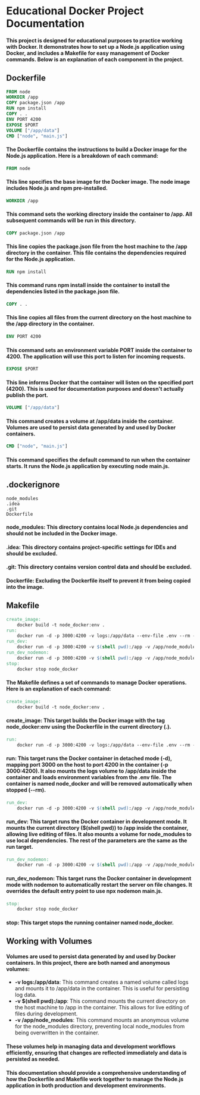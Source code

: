 # Educational Docker Project Documentation
#### This project is designed for educational purposes to practice working with Docker. It demonstrates how to set up a Node.js application using Docker, and includes a Makefile for easy management of Docker commands. Below is an explanation of each component in the project.
## Dockerfile
```dockerfile
FROM node
WORKDIR /app
COPY package.json /app
RUN npm install
COPY . .
ENV PORT 4200
EXPOSE $PORT
VOLUME ["/app/data"]
CMD ["node", "main.js"]
```
#### The Dockerfile contains the instructions to build a Docker image for the Node.js application. Here is a breakdown of each command:
```dockerfile
FROM node
```
#### This line specifies the base image for the Docker image. The node image includes Node.js and npm pre-installed.
```dockerfile
WORKDIR /app
```
#### This command sets the working directory inside the container to /app. All subsequent commands will be run in this directory.
```dockerfile
COPY package.json /app
```
#### This line copies the package.json file from the host machine to the /app directory in the container. This file contains the dependencies required for the Node.js application.
```dockerfile
RUN npm install
```
#### This command runs npm install inside the container to install the dependencies listed in the package.json file.
```dockerfile
COPY . .
```
#### This line copies all files from the current directory on the host machine to the /app directory in the container.
```dockerfile
ENV PORT 4200
```
#### This command sets an environment variable PORT inside the container to 4200. The application will use this port to listen for incoming requests.
```dockerfile
EXPOSE $PORT
```
#### This line informs Docker that the container will listen on the specified port (4200). This is used for documentation purposes and doesn't actually publish the port.
```dockerfile
VOLUME ["/app/data"]
```
#### This command creates a volume at /app/data inside the container. Volumes are used to persist data generated by and used by Docker containers.
```dockerfile
CMD ["node", "main.js"]
```
#### This command specifies the default command to run when the container starts. It runs the Node.js application by executing node main.js.

## .dockerignore
```.dockerignore
node_modules
.idea
.git
Dockerfile
```
#### node_modules: This directory contains local Node.js dependencies and should not be included in the Docker image.
#### .idea: This directory contains project-specific settings for IDEs and should be excluded.
#### .git: This directory contains version control data and should be excluded.
#### Dockerfile: Excluding the Dockerfile itself to prevent it from being copied into the image.

## Makefile
```makefile
create_image:
	docker build -t node_docker:env .
run:
	docker run -d -p 3000:4200 -v logs:/app/data --env-file .env --rm --name node_docker node_docker:env
run_dev:
	docker run -d -p 3000:4200 -v $(shell pwd):/app -v /app/node_modules --env-file .env --rm --name node_docker node_docker:env
run_dev_nodemon:
	docker run -d -p 3000:4200 -v $(shell pwd):/app -v /app/node_modules --env-file .env --rm --name node_docker --entrypoint "npx" node_docker:env nodemon main.js
stop:
	docker stop node_docker
```
#### The Makefile defines a set of commands to manage Docker operations. Here is an explanation of each command:
```makefile
create_image:
	docker build -t node_docker:env .
```
#### create_image: This target builds the Docker image with the tag node_docker:env using the Dockerfile in the current directory (.).
```makefile
run:
	docker run -d -p 3000:4200 -v logs:/app/data --env-file .env --rm --name node_docker node_docker:env
```
#### run: This target runs the Docker container in detached mode (-d), mapping port 3000 on the host to port 4200 in the container (-p 3000:4200). It also mounts the logs volume to /app/data inside the container and loads environment variables from the .env file. The container is named node_docker and will be removed automatically when stopped (--rm).
```makefile
run_dev:
	docker run -d -p 3000:4200 -v $(shell pwd):/app -v /app/node_modules --env-file .env --rm --name node_docker node_docker:env
```
#### run_dev: This target runs the Docker container in development mode. It mounts the current directory ($(shell pwd)) to /app inside the container, allowing live editing of files. It also mounts a volume for node_modules to use local dependencies. The rest of the parameters are the same as the run target.
```makefile
run_dev_nodemon:
	docker run -d -p 3000:4200 -v $(shell pwd):/app -v /app/node_modules --env-file .env --rm --name node_docker --entrypoint "npx" node_docker:env nodemon main.js
```
#### run_dev_nodemon: This target runs the Docker container in development mode with nodemon to automatically restart the server on file changes. It overrides the default entry point to use npx nodemon main.js.
```makefile
stop:
	docker stop node_docker
```
#### stop: This target stops the running container named node_docker.
## Working with Volumes
#### Volumes are used to persist data generated by and used by Docker containers. In this project, there are both named and anonymous volumes:
* **-v logs:/app/data**: This command creates a named volume called logs and mounts it to /app/data in the container. This is useful for persisting log data.
* **-v $(shell pwd):/app**: This command mounts the current directory on the host machine to /app in the container. This allows for live editing of files during development.
* **-v /app/node_modules**: This command mounts an anonymous volume for the node_modules directory, preventing local node_modules from being overwritten in the container.
#### These volumes help in managing data and development workflows efficiently, ensuring that changes are reflected immediately and data is persisted as needed.
#### This documentation should provide a comprehensive understanding of how the Dockerfile and Makefile work together to manage the Node.js application in both production and development environments.
